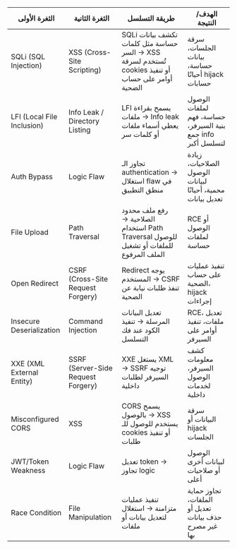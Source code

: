 | الثغرة الأولى              | الثغرة الثانية                     | طريقة التسلسل                                                                                    | الهدف/النتيجة                                               |
| -------------------------- | ---------------------------------- | ------------------------------------------------------------------------------------------------ | ----------------------------------------------------------- |
| SQLi (SQL Injection)       | XSS (Cross-Site Scripting)         | SQLi تكشف بيانات حساسة مثل كلمات السر → XSS تُستخدم لسرقة cookies أو تنفيذ أوامر على حساب الضحية | سرقة الجلسات، بيانات حساسة، أحيانًا hijack حسابات           |
| LFI (Local File Inclusion) | Info Leak / Directory Listing      | LFI يسمح بقراءة ملفات → Info leak يعطي أسماء ملفات أو كلمات سر                                   | الوصول لملفات حساسة، فهم بنية السيرفر، جمع info لتسلسل أكبر |
| Auth Bypass                | Logic Flaw                         | تجاوز الـ authentication → استغلال flaw في منطق التطبيق                                          | زيادة الصلاحيات، الوصول لبيانات محمية، أحيانًا تعديل بيانات |
| File Upload                | Path Traversal                     | رفع ملف محدود الصلاحية → استخدام Path Traversal للوصول للملفات أو تشغيل الملف المرفوع            | RCE أو الوصول لملفات حساسة                                  |
| Open Redirect              | CSRF (Cross-Site Request Forgery)  | Redirect يوجه المستخدم → CSRF تنفذ طلبات نيابة عن الضحية                                         | تنفيذ عمليات على حساب الضحية، hijack إجراءات                |
| Insecure Deserialization   | Command Injection                  | تعديل البيانات المرسلة → تنفيذ الكود عند فك التسلسل                                              | RCE، تعديل ملفات، تنفيذ أوامر على السيرفر                   |
| XXE (XML External Entity)  | SSRF (Server-Side Request Forgery) | XXE يستغل XML → SSRF توجيه السيرفر لطلبات داخلية                                                 | كشف معلومات السيرفر، الوصول لخدمات داخلية                   |
| Misconfigured CORS         | XSS                                | CORS يسمح بالوصول → XSS يستخدم للوصول للـ cookies أو تنفيذ طلبات                                 | سرقة البيانات أو hijack الجلسات                             |
| JWT/Token Weakness         | Logic Flaw                         | تعديل token → تجاوز logic                                                                        | الوصول لبيانات أخرى أو صلاحيات أعلى                         |
| Race Condition             | File Manipulation                  | تنفيذ عمليات متزامنة → استغلال لتعديل بيانات أو ملفات                                            | تجاوز حماية الملفات، تعديل أو حذف بيانات غير مصرح بها       |
